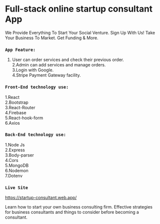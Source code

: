 # Full-stack online startup consultant App
We Provide Everything To Start Your Social Venture. Sign Up With Us! Take Your Business To Market. Get Funding & More.

### `App Feature:`

1. User can order services and check their previous order. \
2.Admin can add services and manage orders. \
3.Login with Google. \
4.Stripe Payment Gateway facility.


### `Front-End technology use:`

1.React \
2.Bootstrap \
3.React-Router \
4.Firebase \
5.React-hook-form \
6.Axios

### `Back-End technology use:`
1.Node Js \
2.Express \
3.Body-parser \
4.Cors \
5.MongoDB \
6.Nodemon \
7.Dotenv


### `Live Site`
https://startup-consultant.web.app/

Learn how to start your own business consulting firm. Effective strategies for business consultants and things to consider before becoming a consultant.


